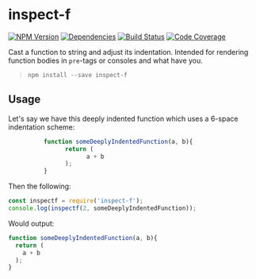 # inspect-f

[![NPM Version](https://badge.fury.io/js/inspect-f.svg)](https://www.npmjs.com/package/inspect-f)
[![Dependencies](https://david-dm.org/avaq/inspect-f.svg)](https://david-dm.org/avaq/inspect-f)
[![Build Status](https://travis-ci.org/Avaq/inspect-f.svg?branch=master)](https://travis-ci.org/Avaq/inspect-f)
[![Code Coverage](https://codecov.io/gh/Avaq/inspect-f/branch/master/graph/badge.svg)](https://codecov.io/gh/Avaq/inspect-f)


Cast a function to string and adjust its indentation. Intended for rendering
function bodies in `pre`-tags or consoles and what have you.

> `npm install --save inspect-f`


## Usage

Let's say we have this deeply indented function which uses a 6-space indentation scheme:

```js
          function someDeeplyIndentedFunction(a, b){
                return (
                      a + b
                );
          }
```

Then the following:

```js
const inspectf = require('inspect-f');
console.log(inspectf(2, someDeeplyIndentedFunction));
```

Would output:

```js
function someDeeplyIndentedFunction(a, b){
  return (
    a + b
  );
}
```
